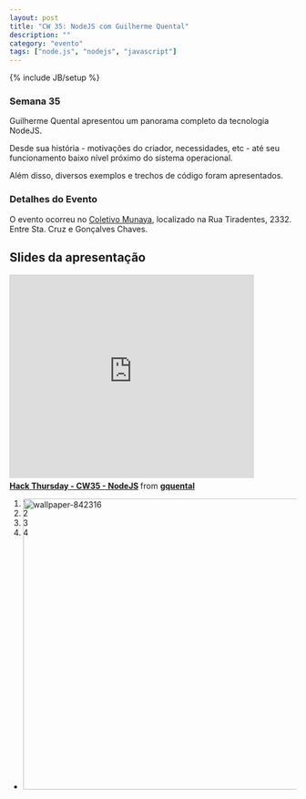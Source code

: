 ```yaml
---
layout: post
title: "CW 35: NodeJS com Guilherme Quental"
description: ""
category: "evento" 
tags: ["node.js", "nodejs", "javascript"]
---
```

{% include JB/setup %}

### Semana 35

<p>Guilherme Quental apresentou um panorama completo da tecnologia NodeJS.</p>
<p>Desde sua história - motivações do criador, necessidades, etc - até seu funcionamento baixo nível próximo do sistema operacional.</p>
<p>Além disso, diversos exemplos e trechos de código foram apresentados.</p>

<h3>Detalhes do Evento</h3>
<p>O evento ocorreu no <a href='https://www.facebook.com/coletivo.munaya'>Coletivo Munaya</a>, localizado na Rua Tiradentes, 2332. Entre Sta. Cruz e Gonçalves Chaves.</p>

## Slides da apresentação

<iframe src="http://www.slideshare.net/slideshow/embed_code/14129085" width="427" height="356" frameborder="0" marginwidth="0" marginheight="0" scrolling="no" style="border:1px solid #CCC;border-width:1px 1px 0;margin-bottom:5px" allowfullscreen='true'> </iframe> <div style="margin-bottom:5px"> <strong> <a href="http://www.slideshare.net/gquental/hack-thursday-cw35-nodejs" title="Hack Thursday - CW35 - NodeJS" target="_blank">Hack Thursday - CW35 - NodeJS</a> </strong> from <strong><a href="http://www.slideshare.net/gquental" target="_blank">gquental</a></strong> </div>

<!-- <article id="post-48" class="post-48 post type-post status-publish format-gallery hentry category-uncategorized grid_6 cf"> -->


<div class="post-cover">
	<div class="entry-content video-content ">
				<div class="media-box flexslider cf">
				 <ul class="slides">
				<li style="width: 100%; float: left; margin-right: -100%; position: relative; display: none;" class=""><a href="http://demo.fabthemes.com/winter/files/2012/12/wallpaper-842314.jpg" title="wallpaper-842314"><img width="640" height="511" src="http://demo.fabthemes.com/winter/files/2012/12/wallpaper-842314-1024x819.jpg" class="attachment-large" alt="wallpaper-842314"></a></li><li style="width: 100%; float: left; margin-right: -100%; position: relative; display: list-item;" class="flex-active-slide"><a href="http://demo.fabthemes.com/winter/files/2012/12/wallpaper-842316.jpg" title="wallpaper-842316"><img width="640" height="511" src="http://demo.fabthemes.com/winter/files/2012/12/wallpaper-842316-1024x819.jpg" class="attachment-large" alt="wallpaper-842316"></a></li><li style="width: 100%; float: left; margin-right: -100%; position: relative; display: none;" class=""><a href="http://demo.fabthemes.com/winter/files/2012/12/wallpaper-842317.jpg" title="wallpaper-842317"><img width="640" height="511" src="http://demo.fabthemes.com/winter/files/2012/12/wallpaper-842317-1024x819.jpg" class="attachment-large" alt="wallpaper-842317"></a></li><li style="width: 100%; float: left; margin-right: -100%; position: relative; display: none;" class=""><a href="http://demo.fabthemes.com/winter/files/2012/12/wallpaper-842318.jpg" title="wallpaper-842318"><img width="640" height="511" src="http://demo.fabthemes.com/winter/files/2012/12/wallpaper-842318-1024x819.jpg" class="attachment-large" alt="wallpaper-842318"></a></li>				 </ul>
				<ol class="flex-control-nav flex-control-paging"><li><a class="">1</a></li><li><a class="flex-active">2</a></li><li><a class="">3</a></li><li><a class="">4</a></li></ol></div>
								<div class="clear"></div>
	</div><!-- .entry-content -->
</div>